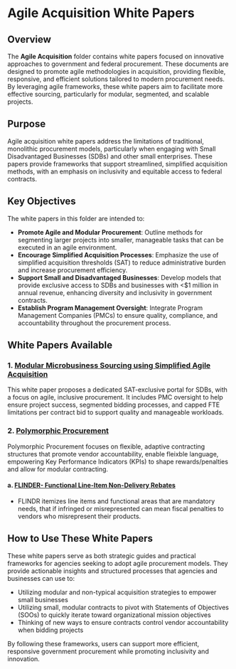 # Agile Acquisition White Papers

## Overview
The **Agile Acquisition** folder contains white papers focused on innovative approaches to government and federal procurement. These documents are designed to promote agile methodologies in acquisition, providing flexible, responsive, and efficient solutions tailored to modern procurement needs. By leveraging agile frameworks, these white papers aim to facilitate more effective sourcing, particularly for modular, segmented, and scalable projects.

## Purpose
Agile acquisition white papers address the limitations of traditional, monolithic procurement models, particularly when engaging with Small Disadvantaged Businesses (SDBs) and other small enterprises. These papers provide frameworks that support streamlined, simplified acquisition methods, with an emphasis on inclusivity and equitable access to federal contracts.

## Key Objectives
The white papers in this folder are intended to:
- **Promote Agile and Modular Procurement**: Outline methods for segmenting larger projects into smaller, manageable tasks that can be executed in an agile environment.
- **Encourage Simplified Acquisition Processes**: Emphasize the use of simplified acquisition thresholds (SAT) to reduce administrative burden and increase procurement efficiency.
- **Support Small and Disadvantaged Businesses**: Develop models that provide exclusive access to SDBs and businesses with <$1 million in annual revenue, enhancing diversity and inclusivity in government contracts.
- **Establish Program Management Oversight**: Integrate Program Management Companies (PMCs) to ensure quality, compliance, and accountability throughout the procurement process.

## White Papers Available
### 1. [Modular Microbusiness Sourcing using Simplified Agile Acquisition](./agile-acquisition/modularMicroSourcing)
This white paper proposes a dedicated SAT-exclusive portal for SDBs, with a focus on agile, inclusive procurement. It includes PMC oversight to help ensure project success, segmented bidding processes, and capped FTE limitations per contract bid to support quality and manageable workloads.

### 2. [Polymorphic Procurement](./agile-acquisition/polymorphic-procurements)
Polymorphic Procurement focuses on flexible, adaptive contracting structures that promote vendor accountability, enable fleixble language, empowering Key Performance Indicators (KPIs) to shape rewards/penalties and allow for modular contracting.
#### a. [FLINDER- Functional Line-Item Non-Delivery Rebates](./agile-acquisition/polymorphic-procurements/FLINDR)
- FLINDR itemizes line items and functional areas that are mandatory needs, that if infringed or misrepresented can mean fiscal penalties to vendors who misrepresent their products.

## How to Use These White Papers
These white papers serve as both strategic guides and practical frameworks for agencies seeking to adopt agile procurement models. They provide actionable insights and structured processes that agencies and businesses can use to:
- Utilizing modular and non-typical acquisition strategies to empower small businesses
- Utilizing small, modular contracts to pivot with Statements of Objectives (SOOs) to quickly iterate toward organizational mission objectives
- Thinking of new ways to ensure contracts control vendor accountability when bidding projects

By following these frameworks, users can support more efficient, responsive government procurement while promoting inclusivity and innovation.
